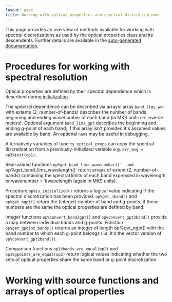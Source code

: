 ```yaml
---
layout: page
title: Working with optical properties and spectral discretizations
---
```


This page provides an overview of methods available for working with spectral discretizations as used by the optical properties class and its descendents. Further details are available in the [auto-generated documentation](./reference/rte-fortran-interface/type/ty_optical_props.html).

# Procedures for working with spectral resolution

Optical properties are defined by their spectral dependence which is described during [initialization](./reference/rte-fortran-interface/type/ty_optical_props.html).

The spectral dependence can be described via arrays: array `band_lims_wvn` with extents (2, number-of-bands) describes the number of bands beginning and ending wavenumber of each band (in MKS units i.e. inverse meters). Optional argument `band_lims_gpt` describes the beginning and ending g-point of each band; if this array isn't provided it's assumed values are available by band. An optional `name` may be useful in debugging.

Alternatively variables of type `ty_optical_props` can copy the spectral discretization from a previously-initialized variable e.g. `err_msg = op2%init(op1)`.

Real-valued functions ``` op%get_band_lims_wavenumber()`` and  ```op%get_band_lims_wavelength()\` return arrays of extent (2, number-of-bands) containing the spectral limits of each band expressed in wavelength or wavenumber = 1/wavelength (again in MKS units).

Procedure `op%is_initialized()` returns a logical value indicating if the spectral discretization has been provided. `op%get_nband()` and `op%get_ngpt()` return the (integer) number of band and g-points; if these numbers are the same the optical properties are defined by band.

Integer functions `op%convert_band2gpt()` and `op%convert_gpt2band()` provide a map between individual bands and g-points. Function `op%get_gpoint_bands()` returns an integer of length op%get_ngpt() with the band number to which each g-point belongs (i.e. it's the vector version of `op%convert_gpt2band()`).

Comparison functions `op1%bands_are_equal(op2)` and `op1%gpoints_are_equal(op2)` return logical values indicating whether the two sets of optical properties share the same band or g-point discretization.

# Working with source functions and arrays of optical properties
